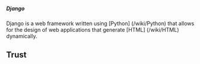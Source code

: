 ##### Django

Django is a web framework written using [Python] (/wiki/Python) that allows for the design of web applications that 
generate [HTML] (/wiki/HTML) dynamically.

## Trust